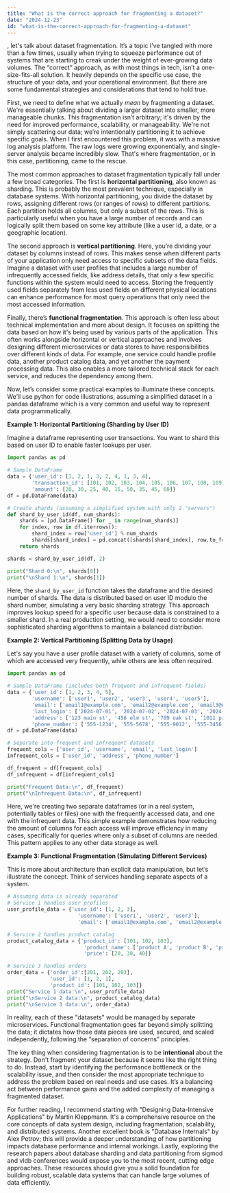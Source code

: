 ```yaml
---
title: "What is the correct approach for fragmenting a dataset?"
date: "2024-12-23"
id: "what-is-the-correct-approach-for-fragmenting-a-dataset"
---
```


, let's talk about dataset fragmentation. It’s a topic I’ve tangled with more than a few times, usually when trying to squeeze performance out of systems that are starting to creak under the weight of ever-growing data volumes. The “correct” approach, as with most things in tech, isn’t a one-size-fits-all solution. It heavily depends on the specific use case, the structure of your data, and your operational environment. But there are some fundamental strategies and considerations that tend to hold true.

First, we need to define what we actually *mean* by fragmenting a dataset. We're essentially talking about dividing a larger dataset into smaller, more manageable chunks. This fragmentation isn’t arbitrary; it's driven by the need for improved performance, scalability, or manageability. We're not simply scattering our data; we’re intentionally partitioning it to achieve specific goals. When I first encountered this problem, it was with a massive log analysis platform. The raw logs were growing exponentially, and single-server analysis became incredibly slow. That's where fragmentation, or in this case, partitioning, came to the rescue.

The most common approaches to dataset fragmentation typically fall under a few broad categories. The first is **horizontal partitioning**, also known as sharding. This is probably the most prevalent technique, especially in database systems. With horizontal partitioning, you divide the dataset by rows, assigning different rows (or ranges of rows) to different partitions. Each partition holds all columns, but only a subset of the rows. This is particularly useful when you have a large number of records and can logically split them based on some key attribute (like a user id, a date, or a geographic location).

The second approach is **vertical partitioning**. Here, you’re dividing your dataset by columns instead of rows. This makes sense when different parts of your application only need access to specific subsets of the data fields. Imagine a dataset with user profiles that includes a large number of infrequently accessed fields, like address details, that only a few specific functions within the system would need to access. Storing the frequently used fields separately from less used fields on different physical locations can enhance performance for most query operations that only need the most accessed information.

Finally, there’s **functional fragmentation**. This approach is often less about technical implementation and more about design. It focuses on splitting the data based on how it's being used by various parts of the application. This often works alongside horizontal or vertical approaches and involves designing different microservices or data stores to have responsibilities over different kinds of data. For example, one service could handle profile data, another product catalog data, and yet another the payment processing data. This also enables a more tailored technical stack for each service, and reduces the dependency among them.

Now, let’s consider some practical examples to illuminate these concepts. We’ll use python for code illustrations, assuming a simplified dataset in a pandas dataframe which is a very common and useful way to represent data programmatically.

**Example 1: Horizontal Partitioning (Sharding by User ID)**

Imagine a dataframe representing user transactions. You want to shard this based on user ID to enable faster lookups per user.

```python
import pandas as pd

# Sample DataFrame
data = {'user_id': [1, 2, 1, 3, 2, 4, 1, 3, 4],
        'transaction_id': [101, 102, 103, 104, 105, 106, 107, 108, 109],
        'amount': [20, 30, 25, 40, 15, 50, 35, 45, 60]}
df = pd.DataFrame(data)

# Create shards (assuming a simplified system with only 2 "servers")
def shard_by_user_id(df, num_shards):
    shards = [pd.DataFrame() for _ in range(num_shards)]
    for index, row in df.iterrows():
        shard_index = row['user_id'] % num_shards
        shards[shard_index] = pd.concat([shards[shard_index], row.to_frame().T], ignore_index=True)
    return shards

shards = shard_by_user_id(df, 2)

print("Shard 0:\n", shards[0])
print("\nShard 1:\n", shards[1])
```

Here, the `shard_by_user_id` function takes the dataframe and the desired number of shards. The data is distributed based on user ID modulo the shard number, simulating a very basic sharding strategy. This approach improves lookup speed for a specific user because data is constrained to a smaller shard. In a real production setting, we would need to consider more sophisticated sharding algorithms to maintain a balanced distribution.

**Example 2: Vertical Partitioning (Splitting Data by Usage)**

Let's say you have a user profile dataset with a variety of columns, some of which are accessed very frequently, while others are less often required.

```python
import pandas as pd

# Sample DataFrame (includes both frequent and infrequent fields)
data = {'user_id': [1, 2, 3, 4, 5],
        'username': ['user1', 'user2', 'user3', 'user4', 'user5'],
        'email': ['email1@example.com', 'email2@example.com', 'email3@example.com', 'email4@example.com', 'email5@example.com'],
        'last_login': ['2024-07-01', '2024-07-02', '2024-07-03', '2024-07-04', '2024-07-05'],
        'address': ['123 main st', '456 elm st', '789 oak st', '1011 pine st', '1213 maple st'],
        'phone_number': ['555-1234', '555-5678', '555-9012', '555-3456', '555-7890']}
df = pd.DataFrame(data)

# Separate into frequent and infrequent datasets
frequent_cols = ['user_id', 'username', 'email', 'last_login']
infrequent_cols = ['user_id', 'address', 'phone_number']

df_frequent = df[frequent_cols]
df_infrequent = df[infrequent_cols]

print("Frequent Data:\n", df_frequent)
print("\nInfrequent Data:\n", df_infrequent)
```

Here, we're creating two separate dataframes (or in a real system, potentially tables or files) one with the frequently accessed data, and one with the infrequent data. This simple example demonstrates how reducing the amount of columns for each access will improve efficiency in many cases, specifically for queries where only a subset of columns are needed. This pattern applies to any other data storage as well.

**Example 3: Functional Fragmentation (Simulating Different Services)**

This is more about architecture than explicit data manipulation, but let’s illustrate the concept. Think of services handling separate aspects of a system.

```python
# Assuming data is already separated
# Service 1 handles user profiles
user_profile_data = {'user_id': [1, 2, 3],
                       'username': ['user1', 'user2', 'user3'],
                       'email': ['email1@example.com', 'email2@example.com', 'email3@example.com']}

# Service 2 handles product catalog
product_catalog_data = {'product_id': [101, 102, 103],
                         'product_name': ['product A', 'product B', 'product C'],
                         'price': [20, 30, 40]}

# Service 3 handles orders
order_data = {'order_id':[201, 202, 203],
              'user_id': [1, 2, 1],
              'product_id': [101, 102, 103]}
print("Service 1 data:\n", user_profile_data)
print("\nService 2 data:\n", product_catalog_data)
print("\nService 3 data:\n", order_data)
```

In reality, each of these "datasets" would be managed by separate microservices. Functional fragmentation goes far beyond simply splitting the data; it dictates how those data pieces are used, secured, and scaled independently, following the “separation of concerns” principles.

The key thing when considering fragmentation is to be **intentional** about the strategy. Don't fragment your dataset because it seems like the right thing to do. Instead, start by identifying the performance bottleneck or the scalability issue, and then consider the most appropriate technique to address the problem based on real needs and use cases. It’s a balancing act between performance gains and the added complexity of managing a fragmented dataset.

For further reading, I recommend starting with "Designing Data-Intensive Applications" by Martin Kleppmann. It's a comprehensive resource on the core concepts of data system design, including fragmentation, scalability, and distributed systems. Another excellent book is "Database Internals" by Alex Petrov; this will provide a deeper understanding of how partitioning impacts database performance and internal workings. Lastly, exploring the research papers about database sharding and data partitioning from sigmod and vldb conferences would expose you to the most recent, cutting edge approaches. These resources should give you a solid foundation for building robust, scalable data systems that can handle large volumes of data efficiently.
